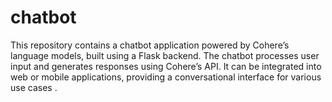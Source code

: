 # chatbot
This repository contains a chatbot application powered by Cohere’s language models, built using a Flask backend. The chatbot processes user input and generates responses using Cohere’s API. It can be integrated into web or mobile applications, providing a conversational interface for various use cases .
